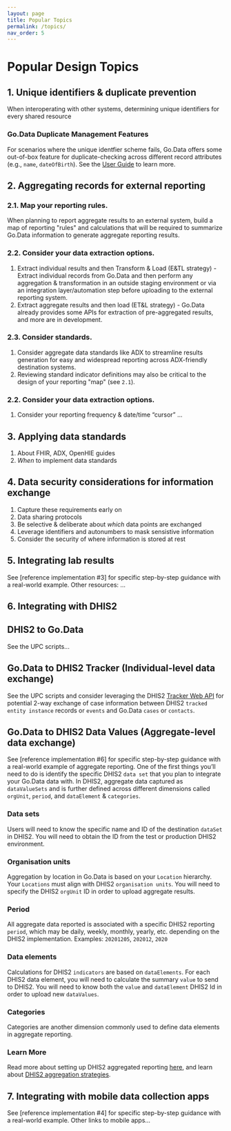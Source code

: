 ```yaml
---
layout: page
title: Popular Topics
permalink: /topics/
nav_order: 5
---
```


# Popular Design Topics

## 1. Unique identifiers & duplicate prevention
When interoperating with other systems, determining unique identifiers for every shared resource

### Go.Data Duplicate Management Features
For scenarios where the unique identfier scheme fails, Go.Data offers some out-of-box feature for duplicate-checking across different record attributes (e.g., `name`, `dateOfBirth`). See the [User Guide](...) to learn more. 


## 2. Aggregating records for external reporting
### 2.1. Map your reporting rules.
When planning to report aggregate results to an external system, build a map of reporting "rules" and calculations that will be required to summarize Go.Data information to generate aggregate reporting results. 

### 2.2. Consider your data extraction options. 
1. Extract individual results and then Transform & Load (E&TL strategy) - Extract individual records from Go.Data and then perform any aggregation & transformation in an outside staging environment or via an integration layer/automation step before uploading to the external reporting system. 
2. Extract aggregate results and then load (ET&L strategy) - Go.Data already provides some APIs for extraction of pre-aggregated results, and more are in development. 

### 2.3. Consider standards.
1. Consider aggregate data standards like ADX to streamline results generation for easy and widespread reporting across ADX-friendly destination systems. 
2. Reviewing standard indicator definitions may also be critical to the design of your reporting "map" (see `2.1`). 

### 2.2. Consider your data extraction options. 
1. Consider your reporting frequency & date/time “cursor” ... 


## 3. Applying data standards
1. About FHIR, ADX, OpenHIE guides
2. _When_ to implement data standards

## 4. Data security considerations for information exchange
1. Capture these requirements early on
2. Data sharing protocols
3. Be selective & deliberate about _which_ data points are exchanged
4. Leverage identifiers and autonumbers to mask sensistive information
5. Consider the security of where information is stored at rest

## 5. Integrating lab results
See [reference implementation #3] for specific step-by-step guidance with a real-world example. Other resources: ...

## 6. Integrating with DHIS2
## DHIS2 to Go.Data
See the UPC scripts... 

## Go.Data to DHIS2 Tracker (Individual-level data exchange)
See the UPC scripts and consider leveraging the DHIS2 [Tracker Web API](https://docs.dhis2.org/2.34/en/dhis2_developer_manual/web-api.html#tracker-web-api) for potential 2-way exchange of case information between DHIS2 `tracked entity instance` records or `events` and Go.Data `cases` or `contacts`. 

## Go.Data to DHIS2 Data Values (Aggregate-level data exchange)
See [reference implementation #6] for specific step-by-step guidance with a real-world example of aggregate reporting. 
One of the first things you’ll need to do is identify the specific DHIS2 `data set` that you plan to integrate your Go.Data data with. In DHIS2, aggregate data captured as `dataValueSets` and is further defined across different dimensions called `orgUnit`, `period`, and `dataElement` & `categories`. 

### Data sets
Users will need to know the specific name and ID of the destination `dataSet` in DHIS2. You will need to obtain the ID from the test or production DHIS2 environment.

### Organisation units
Aggregation by location in Go.Data is based on your `Location` hierarchy. Your `Locations` must align with DHIS2 `organisation units`. You will need to specify the DHIS2 `orgUnit` ID in order to upload aggregate results. 

### Period
All aggregate data reported is associated with a specific DHIS2 reporting `period`, which may be daily, weekly, monthly, yearly, etc. depending on the DHIS2 implementation. Examples: `20201205`, `202012`, `2020`

### Data elements
Calculations for DHIS2 `indicators` are based on `dataElements`. For each DHIS2 data element, you will need to calculate the summary `value` to send to DHIS2. You will need to know both the `value` and `dataElement` DHIS2 Id in order to upload new `dataValues`. 

### Categories
Categories are another dimension commonly used to define data elements in aggregate reporting.

### Learn More
Read more about setting up DHIS2 aggregated reporting [here](https://docs.dhis2.org/2.31/en/user/html/setting_up_reporting.html), and learn about [DHIS2 aggregation strategies](https://docs.dhis2.org/master/en/implementer/html/aggregation-strategy-in-dhis2.html). 


## 7. Integrating with mobile data collection apps 
See [reference implementation #4] for specific step-by-step guidance with a real-world example. Other links to mobile apps...
